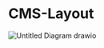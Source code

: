 # CMS-Layout
![Untitled Diagram drawio](https://user-images.githubusercontent.com/46042060/208337397-549e392b-2cba-4750-8669-86d997ccd5e7.png)
